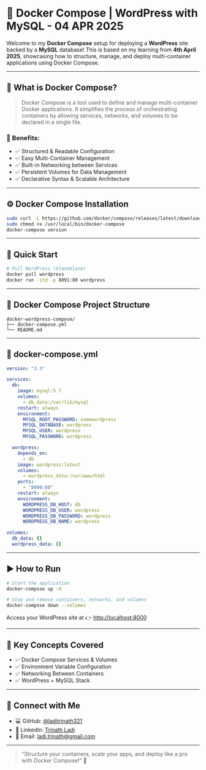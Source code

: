 # 🐳 Docker Compose | WordPress with MySQL - 04 APR 2025

Welcome to my **Docker Compose** setup for deploying a **WordPress** site backed by a **MySQL** database! This is based on my learning from **4th April 2025**, showcasing how to structure, manage, and deploy multi-container applications using Docker Compose.

---

## 📘 What is Docker Compose?
> Docker Compose is a tool used to define and manage multi-container Docker applications. It simplifies the process of orchestrating containers by allowing services, networks, and volumes to be declared in a single file.

### 🔑 Benefits:
- ✅ Structured & Readable Configuration
- ✅ Easy Multi-Container Management
- ✅ Built-in Networking between Services
- ✅ Persistent Volumes for Data Management
- ✅ Declarative Syntax & Scalable Architecture

---

## ⚙️ Docker Compose Installation
```bash
sudo curl -L https://github.com/docker/compose/releases/latest/download/docker-compose-$(uname -s)-$(uname -m) -o /usr/local/bin/docker-compose
sudo chmod +x /usr/local/bin/docker-compose
docker-compose version
```

---

## 🚀 Quick Start
```bash
# Pull WordPress (Standalone)
docker pull wordpress
docker run -itd -p 8091:80 wordpress
```

---

## 📂 Docker Compose Project Structure
```
docker-wordpress-compose/
├── docker-compose.yml
└── README.md
```

---

## 🧾 docker-compose.yml
```yaml
version: "3.3"

services:
  db:
    image: mysql:5.7
    volumes:
      - db_data:/var/lib/mysql
    restart: always
    environment:
      MYSQL_ROOT_PASSWORD: somewordpress
      MYSQL_DATABASE: wordpress
      MYSQL_USER: wordpress
      MYSQL_PASSWORD: wordpress

  wordpress:
    depends_on:
      - db
    image: wordpress:latest
    volumes:
      - wordpress_data:/var/www/html
    ports:
      - "8000:80"
    restart: always
    environment:
      WORDPRESS_DB_HOST: db
      WORDPRESS_DB_USER: wordpress
      WORDPRESS_DB_PASSWORD: wordpress
      WORDPRESS_DB_NAME: wordpress

volumes:
  db_data: {}
  wordpress_data: {}
```

---

## ▶️ How to Run
```bash
# Start the application
docker-compose up -d

# Stop and remove containers, networks, and volumes
docker-compose down --volumes
```

Access your WordPress site at 👉 [http://localhost:8000](http://localhost:8000)

---

## 🧠 Key Concepts Covered
- ✅ Docker Compose Services & Volumes
- ✅ Environment Variable Configuration
- ✅ Networking Between Containers
- ✅ WordPress + MySQL Stack

---

## 📩 Connect with Me
- 💻 GitHub: [@laditrinath321](https://github.com/laditrinath321)
- 🔗 LinkedIn: [Trinath Ladi](https://www.linkedin.com/in/trinath-l-2a5720113)
- 📧 Email: [ladi.trinath@gmail.com](mailto:ladi.trinath@gmail.com)

---

> "Structure your containers, scale your apps, and deploy like a pro with Docker Compose!" 🚀

